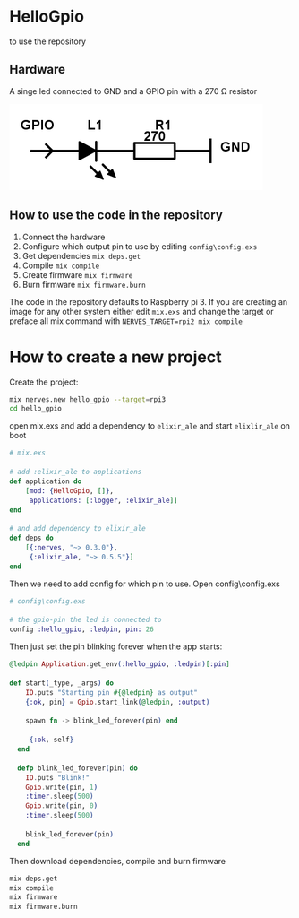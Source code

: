 # HelloGpio
 to use the repository
 
## Hardware

A singe led connected to GND and a GPIO pin with a 270 Ω resistor

![GPIO schematic](assets/gpio.png)

## How to use the code in the repository

1. Connect the hardware
2. Configure which output pin to use by editing `config\config.exs`
3. Get dependencies `mix deps.get`
3. Compile `mix compile`
4. Create firmware `mix firmware`
5. Burn firmware `mix firmware.burn`

The code in the repository defaults to Raspberry pi 3. If you are creating an image for any other system either edit `mix.exs` and change the target or preface all mix command with `NERVES_TARGET=rpi2 mix compile`

# How to create a new project

Create the project:

``` bash 
mix nerves.new hello_gpio --target=rpi3
cd hello_gpio
```

open mix.exs and add a dependency to `elixir_ale` and start `elixlir_ale` on boot

``` elixir
# mix.exs

# add :elixir_ale to applications
def application do
    [mod: {HelloGpio, []},
     applications: [:logger, :elixir_ale]]
end

# and add dependency to elixir_ale
def deps do
    [{:nerves, "~> 0.3.0"},
     {:elixir_ale, "~> 0.5.5"}]
end

```

Then we need to add config for which pin to use. Open config\config.exs


``` elixir
# config\config.exs

# the gpio-pin the led is connected to
config :hello_gpio, :ledpin, pin: 26
```

Then just set the pin blinking forever when the app starts:

``` elixir
@ledpin Application.get_env(:hello_gpio, :ledpin)[:pin]

def start(_type, _args) do
    IO.puts "Starting pin #{@ledpin} as output"
    {:ok, pin} = Gpio.start_link(@ledpin, :output)

    spawn fn -> blink_led_forever(pin) end
    
     {:ok, self}  
  end
  
  defp blink_led_forever(pin) do
    IO.puts "Blink!"
    Gpio.write(pin, 1)
    :timer.sleep(500)
    Gpio.write(pin, 0)
    :timer.sleep(500)
    
    blink_led_forever(pin)
  end
```

Then download dependencies, compile and burn firmware

``` bash
mix deps.get
mix compile
mix firmware
mix firmware.burn
```